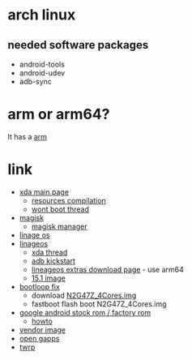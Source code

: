 # arch linux

## needed software packages

* android-tools
* android-udev
* adb-sync

# arm or arm64?

It has a [arm](https://duckduckgo.com/?q=does+nexus+5x+has+an+arm+or+arm64+processor&t=ffab&ia=qa)

# link

* [xda main page](https://forum.xda-developers.com/nexus-5x)
    * [resources compilation](https://forum.xda-developers.com/nexus-5x/general/index-lg-nexus-5x-resources-compilation-t3208297)
    * [wont boot thread](https://www.reddit.com/r/LineageOS/comments/7aowoj/nexus_5x_wont_boot/)
* [magisk](https://forum.xda-developers.com/apps/magisk)
    * [magisk manager](https://magiskmanager.com/)
* [linage os](https://wiki.lineageos.org/devices/bullhead)
* [linageos](https://wiki.lineageos.org/devices/hammerhead/install)
    * [xda thread](https://forum.xda-developers.com/google-nexus-5/orig-development/rom-lineage-os-14-1-nexus-5-t3528849)
    * [adb kickstart](https://wiki.lineageos.org/adb_fastboot_guide.html#setting-up-adb)
    * [lineageos extras download page](https://download.lineageos.org/extras) - use arm64
    * [15.1 image](https://download.lineageos.org/bullhead)
* [bootloop fix](https://www.xda-developers.com/nexus-5x-bootloop-fix-boot-phone/)
    * download [N2G47Z_4Cores.img](https://www.dropbox.com/s/tm7qt98r6d7q2a6/N2G47Z_4Cores.img?dl=0)
    * fastboot flash boot N2G47Z_4Cores.img
* [google android stock rom / factory rom](https://developers.google.com/android/images#bullhead)
    * [howto](https://developers.google.com/android/images)
* [vendor image](https://androidfilehost.com/?w=files&flid=49360)
* [open gapps](http://opengapps.org/?arch64=arm&api=8.1)
* [twrp](https://dl.twrp.me/bullhead/)

